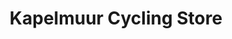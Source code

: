 ---
title: "Kapelmuur Cycling Store"
url: /pozuelo-de-alarcon/kapelmuur-cycling-store/
shop: Fahrrad
---
